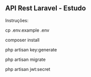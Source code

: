 ## API Rest Laravel - Estudo

<p>Instruções:</p>

<p>cp .env.example .env</p>
<p>composer install</p>
<p>php artisan key:generate</p>
<p>php artisan migrate</p>
<p>php artisan jwt:secret</p>
